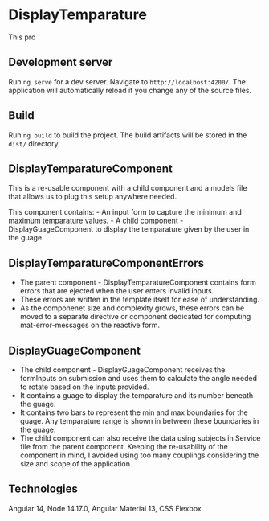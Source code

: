 # DisplayTemparature

This pro

## Development server

Run `ng serve` for a dev server. Navigate to `http://localhost:4200/`. The application will automatically reload if you change any of the source files.

## Build

Run `ng build` to build the project. The build artifacts will be stored in the `dist/` directory.

## DisplayTemparatureComponent

This is a re-usable component with a child component and a models file that allows us to plug this setup anywhere needed.

This component contains: - An input form to capture the minimum and maximum temparature values. - A child component - DisplayGuageComponent to display the temparature given by the user in the guage.

## DisplayTemparatureComponentErrors

- The parent component - DisplayTemparatureComponent contains form errors that are ejected when the user enters invalid inputs.
- These errors are written in the template itself for ease of understanding.
- As the componenet size and complexity grows, these errors can be moved to a separate directive or component dedicated for computing mat-error-messages on the reactive form.

## DisplayGuageComponent

- The child component - DisplayGuageComponent receives the formInputs on submission and uses them to calculate the angle needed to rotate based on the inputs provided.
- It contains a guage to display the temparature and its number beneath the guage.
- It contains two bars to represent the min and max boundaries for the guage. Any temparature range is shown in between these boundaries in the guage.
- The child component can also receive the data using subjects in Service file from the parent component. Keeping the re-usability of the component in mind, I avoided using too many couplings considering the size and scope of the application.

## Technologies

Angular 14, Node 14.17.0, Angular Material 13, CSS Flexbox
